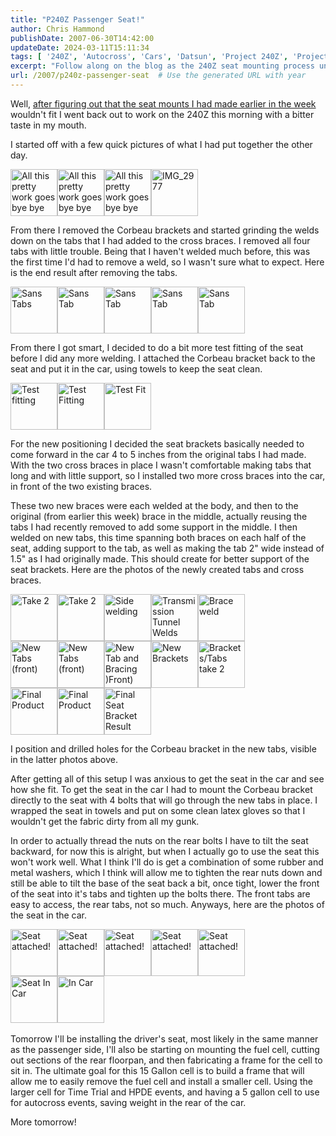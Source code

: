 ```yaml
---
title: "P240Z Passenger Seat!"
author: Chris Hammond
publishDate: 2007-06-30T14:42:00
updateDate: 2024-03-11T15:11:34
tags: [ '240Z', 'Autocross', 'Cars', 'Datsun', 'Project 240Z', 'Project240z', 'Project240Zcom' ]
excerpt: "Follow along on the blog as the 240Z seat mounting process unfolds, with detailed steps, challenges, and solutions for better seat bracket support."
url: /2007/p240z-passenger-seat  # Use the generated URL with year
---
```

<p>Well, <a href="https://www.project240z.com/Blog/tabid/53/EntryID/67/Default.aspx">after figuring out that the seat mounts I had made earlier in the week</a> wouldn't fit I went back out to work on the 240Z this morning with a bitter taste in my mouth.</p> <p>I started off with a few quick pictures of what I had put together the other day.</p> <p><a class="image_link" id="set_thumb_link_673184455" title="All this pretty work goes bye bye" href="https://www.flickr.com/photos/chammond/673184455/in/set-72157594465585463/"><img height="75" alt="All this pretty work goes bye bye" width="75" src="https://farm2.static.flickr.com/1251/673184455_9b64476202_s.jpg" /></a><a class="image_link" id="set_thumb_link_673190431" title="All this pretty work goes bye bye" href="https://www.flickr.com/photos/chammond/673190431/in/set-72157594465585463/"><img height="75" alt="All this pretty work goes bye bye" width="75" src="https://farm2.static.flickr.com/1169/673190431_880cfb4a9d_s.jpg" /></a><a class="image_link" id="set_thumb_link_673195651" title="All this pretty work goes bye bye" href="https://www.flickr.com/photos/chammond/673195651/in/set-72157594465585463/"><img height="75" alt="All this pretty work goes bye bye" width="75" src="https://farm2.static.flickr.com/1277/673195651_d64c4bbdc1_s.jpg" /></a><a class="image_link" id="set_thumb_link_674062246" title="IMG_2977" href="https://www.flickr.com/photos/chammond/674062246/in/set-72157594465585463/"><img height="75" alt="IMG_2977" width="75" src="https://farm2.static.flickr.com/1192/674062246_7c66fdf691_s.jpg" /></a></p> <p>From there I removed the Corbeau brackets and started grinding the welds down on the tabs that I had added to the cross braces. I removed all four tabs with little trouble. Being that I haven't welded much before, this was the first time I'd had to remove a weld, so I wasn't sure what to expect. Here is the end result after removing the tabs.</p> <p><a class="image_link" id="set_thumb_link_673205413" title="Sans Tabs" href="https://www.flickr.com/photos/chammond/673205413/in/set-72157594465585463/"><img height="75" alt="Sans Tabs" width="75" src="https://farm2.static.flickr.com/1115/673205413_498c671f98_s.jpg" /></a><a class="image_link" id="set_thumb_link_674071368" title="Sans Tab" href="https://www.flickr.com/photos/chammond/674071368/in/set-72157594465585463/"><img height="75" alt="Sans Tab" width="75" src="https://farm2.static.flickr.com/1332/674071368_ca7e55930a_s.jpg" /></a><a class="image_link" id="set_thumb_link_673215677" title="Sans Tab" href="https://www.flickr.com/photos/chammond/673215677/in/set-72157594465585463/"><img height="75" alt="Sans Tab" width="75" src="https://farm2.static.flickr.com/1289/673215677_8c8af90109_s.jpg" /></a><a class="image_link" id="set_thumb_link_674083032" title="Sans Tab" href="https://www.flickr.com/photos/chammond/674083032/in/set-72157594465585463/"><img height="75" alt="Sans Tab" width="75" src="https://farm2.static.flickr.com/1291/674083032_9fe4134d3e_s.jpg" /></a><a class="image_link" id="set_thumb_link_674088766" title="Sans Tab" href="https://www.flickr.com/photos/chammond/674088766/in/set-72157594465585463/"><img height="75" alt="Sans Tab" width="75" src="https://farm2.static.flickr.com/1059/674088766_c7d403672d_s.jpg" /></a></p> <p>From there I got smart, I decided to do a bit more test fitting of the seat before I did any more welding. I attached the Corbeau bracket back to the seat and put it in the car, using towels to keep the seat clean.</p> <p><a class="image_link" id="set_thumb_link_673233249" title="Test fitting" href="https://www.flickr.com/photos/chammond/673233249/in/set-72157594465585463/"><img height="75" alt="Test fitting" width="75" src="https://farm2.static.flickr.com/1200/673233249_7e74476bb0_s.jpg" /></a><a class="image_link" id="set_thumb_link_673237693" title="Test Fitting" href="https://www.flickr.com/photos/chammond/673237693/in/set-72157594465585463/"><img height="75" alt="Test Fitting" width="75" src="https://farm2.static.flickr.com/1103/673237693_c9fbcd3531_s.jpg" /></a><a class="image_link" id="set_thumb_link_674103436" title="Test Fit" href="https://www.flickr.com/photos/chammond/674103436/in/set-72157594465585463/"><img height="75" alt="Test Fit" width="75" src="https://farm2.static.flickr.com/1227/674103436_c9b53e1521_s.jpg" /></a></p> <p>For the new positioning I decided the seat brackets basically needed to come forward in the car 4 to 5 inches from the original tabs I had made. With the two cross braces in place I wasn't comfortable making tabs that long and with little support, so I installed two more cross braces into the car, in front of the two existing braces.</p> <p>These two new braces were each welded at the body, and then to the original (from earlier this week) brace in the middle, actually reusing the tabs I had recently removed to add some support in the middle. I then welded on new tabs, this time spanning both braces on each half of the seat, adding support to the tab, as well as making the tab 2&quot; wide instead of 1.5&quot; as I had originally made. This should create for better support of the seat brackets. Here are the photos of the newly created tabs and cross braces.</p> <p><a class="image_link" id="set_thumb_link_673247061" title="Take 2" href="https://www.flickr.com/photos/chammond/673247061/in/set-72157594465585463/"><img height="75" alt="Take 2" width="75" src="https://farm2.static.flickr.com/1351/673247061_e1d2c9e8cf_s.jpg" /></a><a class="image_link" id="set_thumb_link_673253349" title="Take 2" href="https://www.flickr.com/photos/chammond/673253349/in/set-72157594465585463/"><img height="75" alt="Take 2" width="75" src="https://farm2.static.flickr.com/1252/673253349_28177b0167_s.jpg" /></a><a class="image_link" id="set_thumb_link_673258863" title="Side welding" href="https://www.flickr.com/photos/chammond/673258863/in/set-72157594465585463/"><img height="75" alt="Side welding" width="75" src="https://farm2.static.flickr.com/1058/673258863_81ab7419cf_s.jpg" /></a><a class="image_link" id="set_thumb_link_673265749" title="Transmission Tunnel Welds" href="https://www.flickr.com/photos/chammond/673265749/in/set-72157594465585463/"><img height="75" alt="Transmission Tunnel Welds" width="75" src="https://farm2.static.flickr.com/1247/673265749_78fef8c31a_s.jpg" /></a><a class="image_link" id="set_thumb_link_674131972" title="Brace weld" href="https://www.flickr.com/photos/chammond/674131972/in/set-72157594465585463/"><img height="75" alt="Brace weld" width="75" src="https://farm2.static.flickr.com/1025/674131972_069ae9895d_s.jpg" /></a><br /> <a class="image_link" id="set_thumb_link_674137570" title="New Tabs (front)" href="https://www.flickr.com/photos/chammond/674137570/in/set-72157594465585463/"><img height="75" alt="New Tabs (front)" width="75" src="https://farm2.static.flickr.com/1409/674137570_524a72b49d_s.jpg" /></a><a class="image_link" id="set_thumb_link_674142596" title="New Tabs (front)" href="https://www.flickr.com/photos/chammond/674142596/in/set-72157594465585463/"><img height="75" alt="New Tabs (front)" width="75" src="https://farm2.static.flickr.com/1332/674142596_f3811289be_s.jpg" /></a><a class="image_link" id="set_thumb_link_673285983" title="New Tab and Bracing )Front)" href="https://www.flickr.com/photos/chammond/673285983/in/set-72157594465585463/"><img height="75" alt="New Tab and Bracing )Front)" width="75" src="https://farm2.static.flickr.com/1212/673285983_696e9f3987_s.jpg" /></a><a class="image_link" id="set_thumb_link_673291071" title="New Brackets" href="https://www.flickr.com/photos/chammond/673291071/in/set-72157594465585463/"><img height="75" alt="New Brackets" width="75" src="https://farm2.static.flickr.com/1310/673291071_0c4bc236b5_s.jpg" /></a><a class="image_link" id="set_thumb_link_674157068" title="Brackets/Tabs take 2" href="https://www.flickr.com/photos/chammond/674157068/in/set-72157594465585463/"><img height="75" alt="Brackets/Tabs take 2" width="75" src="https://farm2.static.flickr.com/1326/674157068_0c3eb83175_s.jpg" /></a><br /> <a class="image_link" id="set_thumb_link_674162016" title="Final Product" href="https://www.flickr.com/photos/chammond/674162016/in/set-72157594465585463/"><img height="75" alt="Final Product" width="75" src="https://farm2.static.flickr.com/1420/674162016_80ec4dcc09_s.jpg" /></a><a class="image_link" id="set_thumb_link_673306027" title="Final Product" href="https://www.flickr.com/photos/chammond/673306027/in/set-72157594465585463/"><img height="75" alt="Final Product" width="75" src="https://farm2.static.flickr.com/1040/673306027_77e7e6fb17_s.jpg" /></a><a class="image_link" id="set_thumb_link_674172500" title="Final Seat Bracket Result" href="https://www.flickr.com/photos/chammond/674172500/in/set-72157594465585463/"><img height="75" alt="Final Seat Bracket Result" width="75" src="https://farm2.static.flickr.com/1182/674172500_88c8bef77a_s.jpg" /></a></p> <p>I position and drilled holes for the Corbeau bracket in the new tabs, visible in the latter photos above.</p> <p>After getting all of this setup I was anxious to get the seat in the car and see how she fit. To get the seat in the car I had to mount the Corbeau bracket directly to the seat with 4 bolts that will go through the new tabs in place. I wrapped the seat in towels and put on some clean latex gloves so that I wouldn't get the fabric dirty from all my gunk.</p> <p>In order to actually thread the nuts on the rear bolts I have to tilt the seat backward, for now this is alright, but when&nbsp;I actually go to use the seat this won't work well. What I think I'll do is get a combination of some rubber and metal washers, which I think will allow me to tighten the rear nuts down and still be able to tilt the base of the seat back a bit, once tight, lower the front of the seat into it's tabs and tighten up the bolts there. The front tabs are easy to access, the rear tabs, not so much. Anyways, here are the photos of the seat in the car.</p> <p><a class="image_link" id="set_thumb_link_673315591" title="Seat attached!" href="https://www.flickr.com/photos/chammond/673315591/in/set-72157594465585463/"><img height="75" alt="Seat attached!" width="75" src="https://farm2.static.flickr.com/1028/673315591_2eed7f4631_s.jpg" /></a><a class="image_link" id="set_thumb_link_673319285" title="Seat attached!" href="https://www.flickr.com/photos/chammond/673319285/in/set-72157594465585463/"><img height="75" alt="Seat attached!" width="75" src="https://farm2.static.flickr.com/1165/673319285_f60ef41a13_s.jpg" /></a><a class="image_link" id="set_thumb_link_673323819" title="Seat attached!" href="https://www.flickr.com/photos/chammond/673323819/in/set-72157594465585463/"><img height="75" alt="Seat attached!" width="75" src="https://farm2.static.flickr.com/1026/673323819_1f5cc2d7b4_s.jpg" /></a><a class="image_link" id="set_thumb_link_673328497" title="Seat attached!" href="https://www.flickr.com/photos/chammond/673328497/in/set-72157594465585463/"><img height="75" alt="Seat attached!" width="75" src="https://farm2.static.flickr.com/1239/673328497_9f43a1d962_s.jpg" /></a><a class="image_link" id="set_thumb_link_674193116" title="Seat attached!" href="https://www.flickr.com/photos/chammond/674193116/in/set-72157594465585463/"><img height="75" alt="Seat attached!" width="75" src="https://farm2.static.flickr.com/1156/674193116_3fdba6ab68_s.jpg" /></a><br /> <a class="image_link" id="set_thumb_link_673345811" title="Seat In Car" href="https://www.flickr.com/photos/chammond/673345811/in/set-72157594465585463/"><img height="75" alt="Seat In Car" width="75" src="https://farm2.static.flickr.com/1067/673345811_34e99f66c8_s.jpg" /></a><a class="image_link" id="set_thumb_link_674214938" title="In Car" href="https://www.flickr.com/photos/chammond/674214938/in/set-72157594465585463/"><img height="75" alt="In Car" width="75" src="https://farm2.static.flickr.com/1219/674214938_a8994aeb78_s.jpg" /></a>&nbsp;</p> <p>Tomorrow I'll be installing the driver's seat, most likely in the same manner as the passenger side, I'll also be starting on mounting the fuel cell, cutting out sections of the rear floorpan, and then fabricating a frame for the cell to sit in. The ultimate goal for this 15 Gallon cell is to build&nbsp;a frame that will allow me to easily remove the fuel cell and install a smaller cell. Using the larger cell for Time Trial and HPDE events, and having a 5 gallon cell to use for autocross events, saving weight in the rear of the car.</p> <p>More tomorrow!</p>

